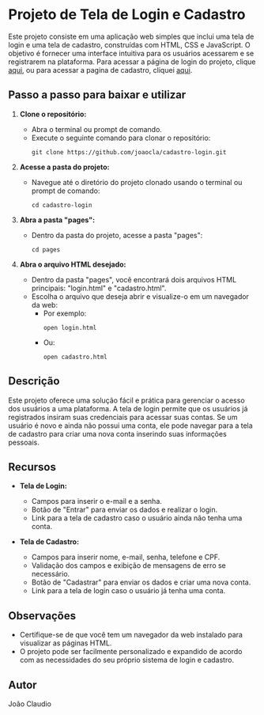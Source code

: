 # Projeto de Tela de Login e Cadastro

Este projeto consiste em uma aplicação web simples que inclui uma tela de login e uma tela de cadastro, construídas com HTML, CSS e JavaScript. O objetivo é fornecer uma interface intuitiva para os usuários acessarem e se registrarem na plataforma.
Para acessar a página de login do projeto, clique [aqui](https://joaocla.github.io/cadastro-login/pages/login.html), ou para acessar a pagina de cadastro, cliquei [aqui](https://joaocla.github.io/cadastro-login/pages/cadastro.html).

## Passo a passo para baixar e utilizar

1. **Clone o repositório:** 
   - Abra o terminal ou prompt de comando.
   - Execute o seguinte comando para clonar o repositório:
     ```
     git clone https://github.com/joaocla/cadastro-login.git
     ```
     
2. **Acesse a pasta do projeto:**
   - Navegue até o diretório do projeto clonado usando o terminal ou prompt de comando:
     ```
     cd cadastro-login
     ```

3. **Abra a pasta "pages":**
   - Dentro da pasta do projeto, acesse a pasta "pages":
     ```
     cd pages
     ```

4. **Abra o arquivo HTML desejado:**
   - Dentro da pasta "pages", você encontrará dois arquivos HTML principais: "login.html" e "cadastro.html".
   - Escolha o arquivo que deseja abrir e visualize-o em um navegador da web:
     - Por exemplo:
       ```
       open login.html
       ```
     - Ou:
       ```
       open cadastro.html
       ```

## Descrição

Este projeto oferece uma solução fácil e prática para gerenciar o acesso dos usuários a uma plataforma. A tela de login permite que os usuários já registrados insiram suas credenciais para acessar suas contas. Se um usuário é novo e ainda não possui uma conta, ele pode navegar para a tela de cadastro para criar uma nova conta inserindo suas informações pessoais.

## Recursos

- **Tela de Login:**
  - Campos para inserir o e-mail e a senha.
  - Botão de "Entrar" para enviar os dados e realizar o login.
  - Link para a tela de cadastro caso o usuário ainda não tenha uma conta.

- **Tela de Cadastro:**
  - Campos para inserir nome, e-mail, senha, telefone e CPF.
  - Validação dos campos e exibição de mensagens de erro se necessário.
  - Botão de "Cadastrar" para enviar os dados e criar uma nova conta.
  - Link para a tela de login caso o usuário já tenha uma conta.

## Observações

- Certifique-se de que você tem um navegador da web instalado para visualizar as páginas HTML.
- O projeto pode ser facilmente personalizado e expandido de acordo com as necessidades do seu próprio sistema de login e cadastro.

## Autor
João Claudio
